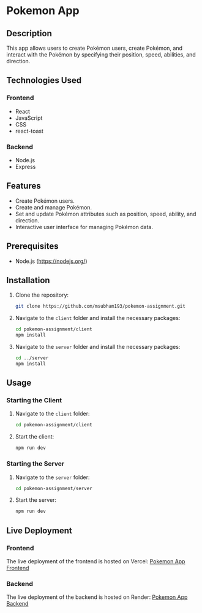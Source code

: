 # Pokemon App

## Description
This app allows users to create Pokémon users, create Pokémon, and interact with the Pokémon by specifying their position, speed, abilities, and direction.

## Technologies Used
### Frontend
- React
- JavaScript
- CSS
- react-toast

### Backend
- Node.js
- Express

## Features
- Create Pokémon users.
- Create and manage Pokémon.
- Set and update Pokémon attributes such as position, speed, ability, and direction.
- Interactive user interface for managing Pokémon data.

## Prerequisites
- Node.js (https://nodejs.org/)

## Installation

1. Clone the repository:
    ```bash
    git clone https://github.com/msubham193/pokemon-assignment.git
    ```

2. Navigate to the `client` folder and install the necessary packages:
    ```bash
    cd pokemon-assignment/client
    npm install
    ```

3. Navigate to the `server` folder and install the necessary packages:
    ```bash
    cd ../server
    npm install
    ```

## Usage

### Starting the Client
1. Navigate to the `client` folder:
    ```bash
    cd pokemon-assignment/client
    ```

2. Start the client:
    ```bash
    npm run dev
    ```

### Starting the Server
1. Navigate to the `server` folder:
    ```bash
    cd pokemon-assignment/server
    ```

2. Start the server:
    ```bash
    npm run dev
    ```

## Live Deployment

### Frontend
The live deployment of the frontend is hosted on Vercel: [Pokemon App Frontend](https://pokemon-assignment-front-end.vercel.app/)

### Backend
The live deployment of the backend is hosted on Render: [Pokemon App Backend](https://pokemon-assignment-3qim.onrender.com/)


